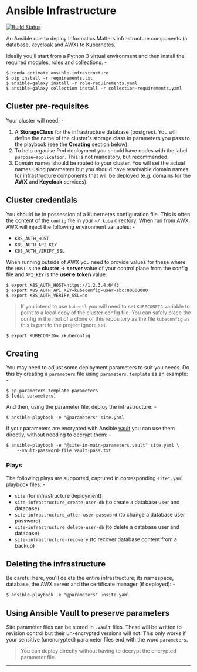 # Ansible Infrastructure

[![Build Status](https://travis-ci.com/InformaticsMatters/ansible-infrastructure.svg?branch=master)](https://travis-ci.com/InformaticsMatters/ansible-infrastructure)

An Ansible role to deploy Informatics Matters infrastructure components
(a database, keycloak and AWX) to [Kubernetes].

Ideally you'll start from a Python 3 virtual environment and then install
the required modules, roles and collections: -

    $ conda activate ansible-infrastructure
    $ pip install -r requirements.txt
    $ ansible-galaxy install -r role-requirements.yaml
    $ ansible-galaxy collection install -r collection-requirements.yaml

## Cluster pre-requisites
Your cluster will need: -

1.  A **StorageClass** for the infrastructure database (postgres).
    You will define the name of the cluster's storage class
    in parameters you pass to the playbook
    (see the **Creating** section below).
1.  To help organise Pod deployment you should have nodes
    with the label `purpose=application`. This is not mandatory,
    but recommended.
1.  Domain names should be routed to your cluster.
    You will set the actual names using parameters but you should have
    resolvable domain names for infrastructure components that will be deployed
    (e.g. domains for the **AWX** and **Keycloak** services).
 
## Cluster credentials
You should be in possession of a Kubernetes configuration file. This is often
the content of the `config` file in your `~/.kube` directory. When run from
AWX, AWX will inject the following environment variables: -

-   `K8S_AUTH_HOST`
-   `K8S_AUTH_API_KEY`
-   `K8S_AUTH_VERIFY_SSL`

When running outside of AWX you need to provide values for these
where the `HOST` is the **cluster -> server** value of your control plane from
the config file and `API_KEY` is the **user-> token** value.

    $ export K8S_AUTH_HOST=https://1.2.3.4:6443
    $ export K8S_AUTH_API_KEY=kubeconfig-user-abc:00000000
    $ export K8S_AUTH_VERIFY_SSL=no

>   If you intend to use `kubectl` you will need to set `KUBECONFIG` variable
    to point to a local copy of the cluster config file. You can safely place
    the config in the root of a clone of this repository as the file
    `kubeconfig` as this is part fo the project ignore set.

    $ export KUBECONFIG=./kubeconfig

## Creating
You may need to adjust some deployment parameters to suit you needs.
Do this by creating a `parameters` file using `parameters.template`
as an example: -

    $ cp parameters.template parameters
    $ [edit parameters]

And then, using the parameter file, deploy the infrastructure: -

    $ ansible-playbook -e "@parameters" site.yaml

If your parameters are encrypted with Ansible [vault] you can use them
directly, without needing to decrypt them: -

    $ ansible-playbook -e "@site-im-main-parameters.vault" site.yaml \
        --vault-password-file vault-pass.txt

### Plays
The following plays are supported, captured in corresponding `site*.yaml`
playbook files: -

-   `site` (for infrastructure deployment)
-   `site-infrastructure_create-user-db` (to create a database user and database)
-   `site-infrastructure_alter-user-password` (to change a database user password)
-   `site-infrastructure_delete-user-db` (to delete a database user and database)
-   `site-infrastructure-recovery` (to recover database content from a backup)

## Deleting the infrastructure
Be careful here, you'll delete the entire infrastructure; its namespace,
database, the AWX server and the certificate manager (if deployed): -

    $ ansible-playbook -e "@parameters" unsite.yaml

## Using Ansible Vault to preserve parameters
Site parameter files can be stored in `.vault` files. These will be written
to revision control but their un-encrypted versions will not. This only works
if your sensitive (unencrypted) parameter files end with the word `parameters`.

>   You can deploy directly without having to decrypt the encrypted parameter
    file.

---

[kubernetes]: https://kubernetes.io
[vault]: https://docs.ansible.com/ansible/latest/user_guide/vault.html
